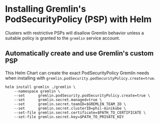 # Installing Gremlin's PodSecurityPolicy (PSP) with Helm

Clusters with restrictive PSPs will disallow Gremlin behavior unless a suitable policy is granted to the `gremlin` service account.

## Automatically create and use Gremlin's custom PSP

This Helm Chart can create the exact PodSecurityPolicy Gremlin needs when installing with `gremlin.podSecurity.podSecurityPolicy.create=true`.

```shell
helm install gremlin ./gremlin \
    --namespace gremlin \
    --set      gremlin.podSecurity.podSecurityPolicy.create=true \
    --set      gremlin.secret.managed=true \
    --set      gremlin.secret.teamID=$GREMLIN_TEAM_ID \
    --set      gremlin.secret.clusterID=phil-minikube \
    --set-file gremlin.secret.certificate=$PATH_TO_CERTIFICATE \
    --set-file gremlin.secret.key=$PATH_TO_PRIVATE_KEY
```